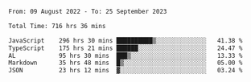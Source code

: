 
<!--START_SECTION:waka-->

```txt
From: 09 August 2022 - To: 25 September 2023

Total Time: 716 hrs 36 mins

JavaScript    296 hrs 30 mins ██████████▒░░░░░░░░░░░░░░   41.38 %
TypeScript    175 hrs 21 mins ██████░░░░░░░░░░░░░░░░░░░   24.47 %
AL            95 hrs 30 mins  ███▒░░░░░░░░░░░░░░░░░░░░░   13.33 %
Markdown      35 hrs 48 mins  █▒░░░░░░░░░░░░░░░░░░░░░░░   05.00 %
JSON          23 hrs 12 mins  ▓░░░░░░░░░░░░░░░░░░░░░░░░   03.24 %
```

<!--END_SECTION:waka-->











